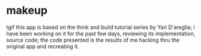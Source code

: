 # makeup
tgif
this app is based on the think and build tutorial series by Yari D'areglia; i have been working on it for the past few days, reviewing
its implementation, source code; the code presented is the results of me hacking thru the original app and recreating it.
